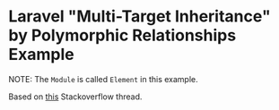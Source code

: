 # Laravel "Multi-Target Inheritance" by Polymorphic Relationships Example

NOTE: The `Module` is called `Element` in this example.

Based on [this](https://stackoverflow.com/questions/59021442/multi-table-inheritance-in-laravel-eloquent/59146241#59146241) Stackoverflow thread.
